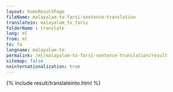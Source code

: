 ```yaml
---
layout: homeResultPage
fileName: malayalam-to-farsi-sentence-translation
translatein: malayalam_to_farsi
folderName : translate
lang: ml
from: ml
to: fa
langname: malayalam-to
permalink: /ml/malayalam-to-farsi-sentence-translation/result
sitemap: false
nointernationalization: true
---
```

{% include result/translateinto.html %}

<script src="/js/result/translation.js" data-foldername="{{page.folderName}}" data-lang="{{page.lang}}"></script>
